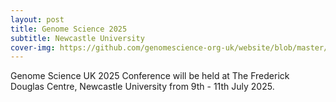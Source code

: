 ```yaml
---
layout: post
title: Genome Science 2025
subtitle: Newcastle University
cover-img: https://github.com/genomescience-org-uk/website/blob/master/assets/img/angel.png?raw=true
---
```


Genome Science UK 2025 Conference will be held at The Frederick Douglas Centre, Newcastle University from 9th - 11th July 2025.
